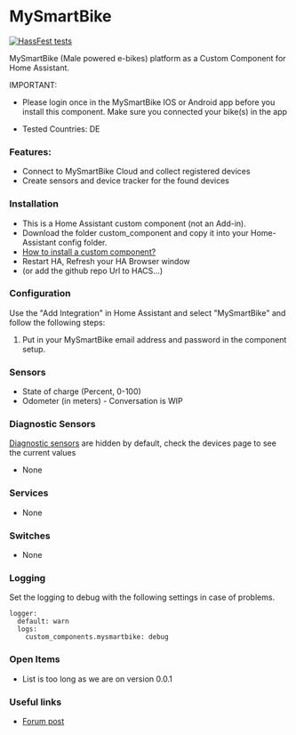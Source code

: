 # MySmartBike

[![HassFest tests](https://github.com/renenulschde/ha-mysmartbike/workflows/Validate%20with%20hassfest/badge.svg)](https://developers.home-assistant.io/blog/2020/04/16/hassfest)

MySmartBike (Male powered e-bikes) platform as a Custom Component for Home Assistant.

IMPORTANT:

- Please login once in the MySmartBike IOS or Android app before you install this component. Make sure you connected your bike(s) in the app

- Tested Countries: DE

### Features:

- Connect to MySmartBike Cloud and collect registered devices
- Create sensors and device tracker for the found devices

### Installation

- This is a Home Assistant custom component (not an Add-in).
- Download the folder custom_component and copy it into your Home-Assistant config folder.
- [How to install a custom component?](https://www.google.com/search?q=how+to+install+custom+components+home+assistant)
- Restart HA, Refresh your HA Browser window
- (or add the github repo Url to HACS...)

### Configuration

Use the "Add Integration" in Home Assistant and select "MySmartBike" and follow the following steps:

1. Put in your MySmartBike email address and password in the component setup.

### Sensors

- State of charge (Percent, 0-100)
- Odometer (in meters) - Conversation is WIP

### Diagnostic Sensors

[Diagnostic sensors](https://www.home-assistant.io/blog/2021/11/03/release-202111/#entity-categorization) are hidden by default, check the devices page to see the current values

- None

### Services

- None

### Switches

- None

### Logging

Set the logging to debug with the following settings in case of problems.

```
logger:
  default: warn
  logs:
    custom_components.mysmartbike: debug
```

### Open Items

- List is too long as we are on version 0.0.1

### Useful links

- [Forum post](WIP)
